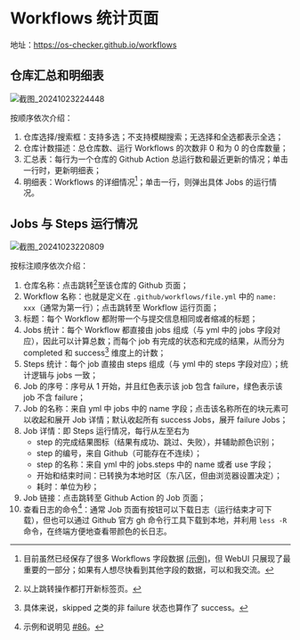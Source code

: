 # Workflows 统计页面

地址：<https://os-checker.github.io/workflows>

## 仓库汇总和明细表

![截图_20241023224448](https://github.com/user-attachments/assets/ff96cb47-b250-467c-892a-3b57cbeea48d)

按顺序依次介绍：
1. 仓库选择/搜索框：支持多选；不支持模糊搜索；无选择和全选都表示全选；
2. 仓库计数描述：总仓库数、运行 Workflows 的次数非 0 和为 0 的仓库数量；
3. 汇总表：每行为一个仓库的 Github Action 总运行数和最近更新的情况；单击一行时，更新明细表；
4. 明细表：Workflows 的详细情况[^details]；单击一行，则弹出具体 Jobs 的运行情况。

[^details]: 目前虽然已经保存了很多 Workflows 字段数据
[(示例)](https://github.com/os-checker/database/blob/main/plugin/github-api/workflows/Starry-OS/Starry.json)，但
WebUI 只展现了最重要的一部分；如果有人想尽快看到其他字段的数据，可以和我交流。

## Jobs 与 Steps 运行情况

![截图_20241023220809](https://github.com/user-attachments/assets/e6d53d66-7e70-4c2b-96b4-b6c99fc7b71e)


按标注顺序依次介绍：

1. 仓库名称：点击跳转[^open]至该仓库的 Github 页面；
2. Workflow 名称：也就是定义在 `.github/workflows/file.yml` 中的 `name: xxx`（通常为第一行）；点击跳转至 Workflow 运行页面；
3. 标题：每个 Workflow 都附带一个与提交信息相同或者缩减的标题；
4. Jobs 统计：每个 Workflow 都直接由 jobs 组成（与 yml 中的 jobs 字段对应），因此可以计算总数；而每个 job 有完成的状态和完成的结果，从而分为 completed 和 success[^success] 维度上的计数；
5. Steps 统计：每个 job 直接由 steps 组成（与 yml 中的 steps 字段对应）；统计逻辑与 jobs 一致；
6. Job 的序号：序号从 1 开始，并且红色表示该 job 包含 failure，绿色表示该 job 不含 failure；
7. Job 的名称：来自 yml 中 jobs 中的 name 字段；点击该名称所在的块元素可以收起和展开 Job 详情；默认收起所有 success Jobs，展开 failure Jobs；
8. Job 详情：即 Steps 运行情况，每行从左至右为
    * step 的完成结果图标（结果有成功、跳过、失败），并辅助颜色识别；
    * step 的编号，来自 Github（可能存在不连续）；
    * step 的名称：来自 yml 中的 jobs.steps 中的 name 或者 use 字段；
    * 开始和结束时间：已转换为本地时区（东八区，但由浏览器设置决定）；
    * 耗时：单位为秒；
9. Job 链接：点击跳转至 Github Action 的 Job 页面；
10. 查看日志的命令[^log]：通常 Job 页面有按钮可以下载日志（运行结束才可下载），但也可以通过 Github 官方 gh 命令行工具下载到本地，并利用 `less -R` 命令，在终端方便地查看带颜色的长日志。


[^open]: 以上跳转操作都打开新标签页。

[^success]: 具体来说，skipped 之类的非 failure 状态也算作了 success。

[^log]: 示例和说明见 [#86](https://github.com/os-checker/os-checker.github.io/issues/86)。
